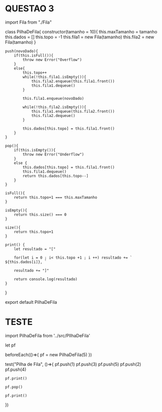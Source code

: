 # QUESTAO 3

import Fila from "./Fila"


class PilhaDeFila{
    constructor(tamanho = 10){
        this.maxTamanho = tamanho
        this.dados = []
        this.topo = -1
        this.fila1 = new Fila(tamanho)
        this.fila2 = new Fila(tamanho)
    }

    push(novoDado){
        if(this.isFull()){
            throw new Error("Overflow")
        }
        else{
            this.topo++
            while(!this.fila1.isEmpty()){
                this.fila2.enqueue(this.fila1.front())
                this.fila1.dequeue()
            }

            this.fila1.enqueue(novoDado)

            while(!this.fila2.isEmpty()){
                this.fila1.enqueue(this.fila2.front())
                this.fila2.dequeue()
            }

            this.dados[this.topo] = this.fila1.front()
        }
    }

    pop(){
        if(this.isEmpty()){
            throw new Error("Underflow")
        }
        else {
            this.dados[this.topo] = this.fila1.front()
            this.fila1.dequeue()
            return this.dados[this.topo--]
        }
    }

    isFull(){
        return this.topo+1 === this.maxTamanho
    }

    isEmpty(){
        return this.size() === 0
    }

    size(){
        return this.topo+1
    }

    print() {
        let resultado = "["

        for(let i = 0 ; i< this.topo +1 ; i ++) resultado += ` ${this.dados[i]}, `

        resultado += "]"

        return console.log(resultado)
    }
}

export default PilhaDeFila


# TESTE

import PilhaDeFila from '../src/PIlhaDeFila'

let pf

beforeEach(()=>{
    pf = new PilhaDeFila(5)
})


test("Pilha de Fila", ()=>{
    pf.push(1)
    pf.push(3)
    pf.push(5)
    pf.push(2)
    pf.push(4)

    pf.print()

    pf.pop()

    pf.print()
})